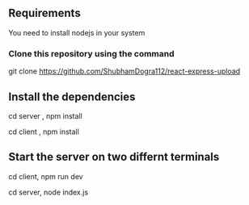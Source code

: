## Requirements

You need to install nodejs in your system


### Clone this repository using the command
git clone https://github.com/ShubhamDogra112/react-express-upload

## Install the dependencies
cd server ,
npm install

cd client ,
npm install

## Start the server on two differnt terminals
cd client,
npm run dev


cd server,
node index.js

